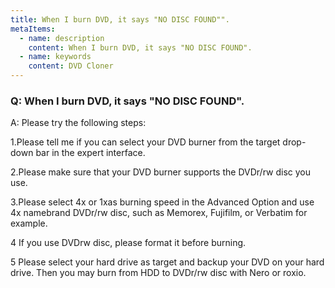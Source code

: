```yaml
---
title: When I burn DVD, it says "NO DISC FOUND"".
metaItems:
  - name: description
    content: When I burn DVD, it says "NO DISC FOUND".
  - name: keywords
    content: DVD Cloner
---
```


### Q: When I burn DVD, it says "NO DISC FOUND".

A:
Please try the following steps:

1.Please tell me if you can select your DVD burner from the target drop-down bar in the expert interface.

2.Please make sure that your DVD burner supports the DVDr/rw disc you use.

3.Please select 4x or 1xas burning speed in the Advanced Option and use 4x namebrand DVDr/rw disc, such as Memorex, Fujifilm, or Verbatim for example.

4 If you use DVDrw disc, please format it before burning.

5 Please select your hard drive as target and backup your DVD on your hard drive. Then you may burn from HDD to DVDr/rw disc with Nero or roxio.

